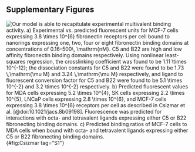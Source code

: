 ## Supplementary Figures

![**Our model is able to recapitulate experimental multivalent binding activity.** a) Experimental vs. predicted fluorescent units for MCF-7 cells expressing $3.8 \times 10^{6}$ fibronectin receptors per cell bound to nanorings expressing one, two, four or eight fibronectin binding domains at concentrations of $0.16–500\, \mathrm{nM}$. C5 and B22 are high and low affinity fibronectin binding domains respectively. Using nonlinear least-squares regression, the crosslinking coefficient was found to be $1.11 \times 10^{-12}$; the dissociation constants for C5 and B22 were found to be $1.73 \,\mathrm{\mu M}$ and $3.24 \,\mathrm{\mu M}$ respectively, and ligand to fluorescent conversion factor for C5 and B22 were found to be $5.1 \times 10^{-2}$ and $3.2 \times 10^{-2}$ respectively. b) Predicted fluorescent values for MDA cells expressing $5.2 \times 10^{4}$, SK cells expressing $2.2 \times 10^{5}$, LNCaP cells expressing $2.8 \times 10^{6}$, and MCF-7 cells expressing $3.8 \times 10^{6}$ receptors per cell as described in Csizmar et al. [@doi:10.1021/jacs.8b09198]. Fluorescence was predicted for interactions with octa- and tetravalent ligands expressing either C5 or B22 fibronecting binding domains. c) Predicted binding ratios of MCF-7 cells to MDA cells when bound with octa- and tetravalent ligands expressing either C5 or B22 fibronecting binding domains.](figureS1.svg){#fig:Csizmar tag="S1"}
